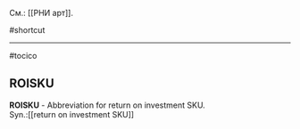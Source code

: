 См.: [[РНИ арт]].

#shortcut




<hr/>

#tocico

## ROISKU

<b>ROISKU</b> - Abbreviation for return on investment SKU.   
Syn.:[[return on investment SKU]]


